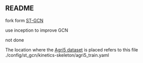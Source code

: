 ## README


fork form [ST-GCN](https://github.com/yysijie/st-gcn)

use inception to improve GCN

not done

The location where the [Agri5 dataset](https://drive.google.com/file/d/17usu_ZE4Ac4KbXGg8jWsWRl0dLd8IJz8/view?usp=sharing) is placed refers to this file ./config/st_gcn/kinetics-skeleton/agri5_train.yaml

